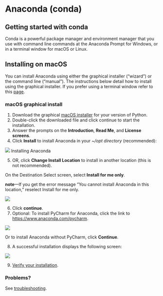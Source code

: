 # Anaconda (conda)

## Getting started with conda
Conda is a powerful package manager and environment manager that you use with command line commands at the Anaconda Prompt for Windows, or in a terminal window for macOS or Linux.

## Installing on macOS

You can install Anaconda using either the graphical installer (“wizard”) or the command line (“manual”). The instructions below detail how to install using the graphical installer. If you prefer using a terminal window refer to this [page](https://docs.anaconda.com/anaconda/install/mac-os/#using-the-command-line-install).
### macOS graphical install
1. Download the graphical [macOS installer](https://www.anaconda.com/downloads#macos) for your version of Python.
&nbsp;
2. Double-click the downloaded file and click continue to start the installation.
&nbsp;
3. Answer the prompts on the **Introduction**, **Read Me**, and **License screens**.
&nbsp;
4. Click **Install** to install Anaconda in your *~/opt directory* (recommended):

![](https://github.com/felicity-borg/Getting-Started-On-Azure-ML/blob/main/Images/A6.PNG) Installing Anaconda

5. OR, click **Change Install Location** to install in another location (this is not recommended).

On the Destination Select screen, select **Install for me only**.

**note**—If you get the error message “You cannot install Anaconda in this location,” reselect Install for me only.

![](https://github.com/felicity-borg/Getting-Started-On-Azure-ML/blob/main/Images/A7.PNG) 

6. Click **continue**.
&nbsp;
7. Optional: To install PyCharm for Anaconda, click the link to https://www.anaconda.com/pycharm.

![](https://github.com/felicity-borg/Getting-Started-On-Azure-ML/blob/main/Images/A8.PNG) 

Or to install Anaconda without PyCharm, click **Continue**.

8. A successful installation displays the following screen:

![](https://github.com/felicity-borg/Getting-Started-On-Azure-ML/blob/main/Images/A9.PNG) 

9. [Verify your installation](https://docs.anaconda.com/anaconda/install/verify-install/).


### Problems?
See [troubleshooting](https://docs.anaconda.com/anaconda/user-guide/troubleshooting/).




